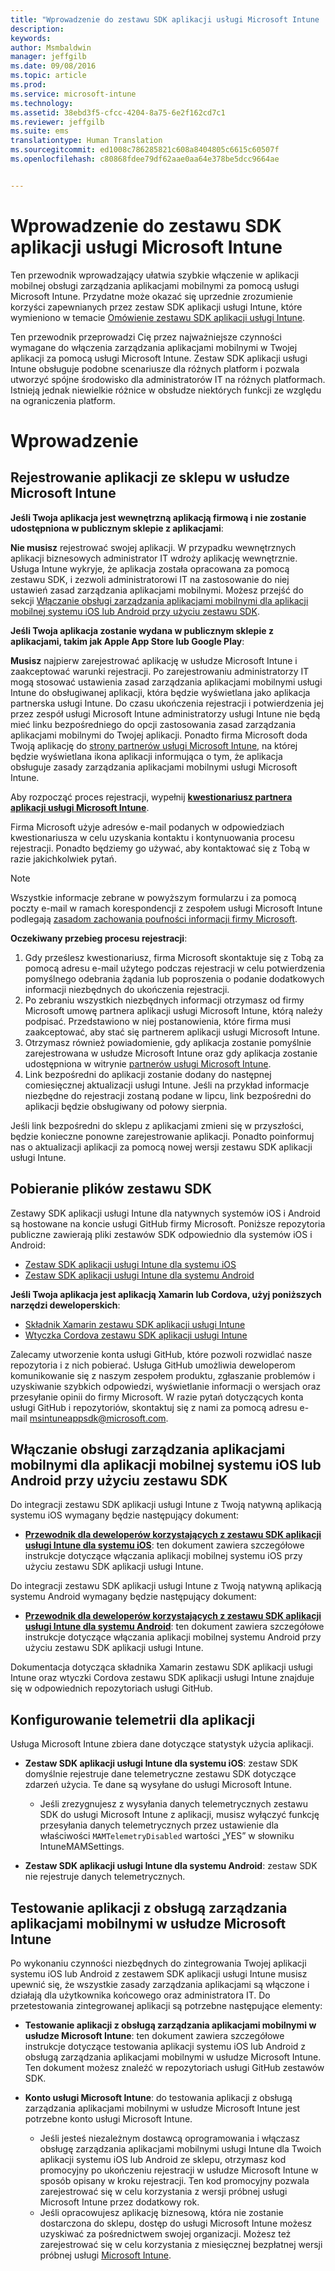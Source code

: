 ```yaml
---
title: "Wprowadzenie do zestawu SDK aplikacji usługi Microsoft Intune | Microsoft Intune"
description: 
keywords: 
author: Msmbaldwin
manager: jeffgilb
ms.date: 09/08/2016
ms.topic: article
ms.prod: 
ms.service: microsoft-intune
ms.technology: 
ms.assetid: 38ebd3f5-cfcc-4204-8a75-6e2f162cd7c1
ms.reviewer: jeffgilb
ms.suite: ems
translationtype: Human Translation
ms.sourcegitcommit: ed1008c786285821c608a8404805c6615c60507f
ms.openlocfilehash: c80868fdee79df62aae0aa64e378be5dcc9664ae


---
```


# <a name="getting-started-with-the-microsoft-intune-app-sdk"></a>Wprowadzenie do zestawu SDK aplikacji usługi Microsoft Intune

Ten przewodnik wprowadzający ułatwia szybkie włączenie w aplikacji mobilnej obsługi zarządzania aplikacjami mobilnymi za pomocą usługi Microsoft Intune. Przydatne może okazać się uprzednie zrozumienie korzyści zapewnianych przez zestaw SDK aplikacji usługi Intune, które wymieniono w temacie [Omówienie zestawu SDK aplikacji usługi Intune](intune-app-sdk.md).

Ten przewodnik przeprowadzi Cię przez najważniejsze czynności wymagane do włączenia zarządzania aplikacjami mobilnymi w Twojej aplikacji za pomocą usługi Microsoft Intune. Zestaw SDK aplikacji usługi Intune obsługuje podobne scenariusze dla różnych platform i pozwala utworzyć spójne środowisko dla administratorów IT na różnych platformach. Istnieją jednak niewielkie różnice w obsłudze niektórych funkcji ze względu na ograniczenia platform.

# <a name="getting-started"></a>Wprowadzenie

## <a name="register-your-store-app-with-microsoft"></a>Rejestrowanie aplikacji ze sklepu w usłudze Microsoft Intune

**Jeśli Twoja aplikacja jest wewnętrzną aplikacją firmową i nie zostanie udostępniona w publicznym sklepie z aplikacjami**:

**Nie musisz** rejestrować swojej aplikacji. W przypadku wewnętrznych aplikacji biznesowych administrator IT wdroży aplikację wewnętrznie. Usługa Intune wykryje, że aplikacja została opracowana za pomocą zestawu SDK, i zezwoli administratorowi IT na zastosowanie do niej ustawień zasad zarządzania aplikacjami mobilnymi. Możesz przejść do sekcji [Włączanie obsługi zarządzania aplikacjami mobilnymi dla aplikacji mobilnej systemu iOS lub Android przy użyciu zestawu SDK](#enable-your-ios-or-android-mobile-app-for-mam-with-the-sdk).

**Jeśli Twoja aplikacja zostanie wydana w publicznym sklepie z aplikacjami, takim jak Apple App Store lub Google Play**: 

**Musisz** najpierw zarejestrować aplikację w usłudze Microsoft Intune i zaakceptować warunki rejestracji. Po zarejestrowaniu administratorzy IT mogą stosować ustawienia zasad zarządzania aplikacjami mobilnymi usługi Intune do obsługiwanej aplikacji, która będzie wyświetlana jako aplikacja partnerska usługi Intune. Do czasu ukończenia rejestracji i potwierdzenia jej przez zespół usługi Microsoft Intune administratorzy usługi Intune nie będą mieć linku bezpośredniego do opcji zastosowania zasad zarządzania aplikacjami mobilnymi do Twojej aplikacji. Ponadto firma Microsoft doda Twoją aplikację do [strony partnerów usługi Microsoft Intune](https://www.microsoft.com/en-us/cloud-platform/microsoft-intune-apps), na której będzie wyświetlana ikona aplikacji informująca o tym, że aplikacja obsługuje zasady zarządzania aplikacjami mobilnymi usługi Microsoft Intune.

Aby rozpocząć proces rejestracji, wypełnij **[kwestionariusz partnera aplikacji usługi Microsoft Intune](https://forms.office.com/Pages/ResponsePage.aspx?id=v4j5cvGGr0GRqy180BHbR6oOVGFZ3pxJmwSN1N_eXwJUQUc5Mkw2UVU0VzI5WkhQOEYyMENWNDBWRS4u)**. 

Firma Microsoft użyje adresów e-mail podanych w odpowiedziach kwestionariusza w celu uzyskania kontaktu i kontynuowania procesu rejestracji. Ponadto będziemy go używać, aby kontaktować się z Tobą w razie jakichkolwiek pytań.

> [!NOTE]
> Wszystkie informacje zebrane w powyższym formularzu i za pomocą poczty e-mail w ramach korespondencji z zespołem usługi Microsoft Intune podlegają [zasadom zachowania poufności informacji firmy Microsoft](https://www.microsoft.com/en-us/privacystatement/default.aspx).

**Oczekiwany przebieg procesu rejestracji**: 

1. Gdy prześlesz kwestionariusz, firma Microsoft skontaktuje się z Tobą za pomocą adresu e-mail użytego podczas rejestracji w celu potwierdzenia pomyślnego odebrania żądania lub poproszenia o podanie dodatkowych informacji niezbędnych do ukończenia rejestracji. 
2. Po zebraniu wszystkich niezbędnych informacji otrzymasz od firmy Microsoft umowę partnera aplikacji usługi Microsoft Intune, którą należy podpisać. Przedstawiono w niej postanowienia, które firma musi zaakceptować, aby stać się partnerem aplikacji usługi Microsoft Intune. 
3. Otrzymasz również powiadomienie, gdy aplikacja zostanie pomyślnie zarejestrowana w usłudze Microsoft Intune oraz gdy aplikacja zostanie udostępniona w witrynie [partnerów usługi Microsoft Intune](https://www.microsoft.com/en-us/cloud-platform/microsoft-intune-apps). 
4. Link bezpośredni do aplikacji zostanie dodany do następnej comiesięcznej aktualizacji usługi Intune. Jeśli na przykład informacje niezbędne do rejestracji zostaną podane w lipcu, link bezpośredni do aplikacji będzie obsługiwany od połowy sierpnia. 

Jeśli link bezpośredni do sklepu z aplikacjami zmieni się w przyszłości, będzie konieczne ponowne zarejestrowanie aplikacji. Ponadto poinformuj nas o aktualizacji aplikacji za pomocą nowej wersji zestawu SDK aplikacji usługi Intune.



## <a name="download-the-sdk-files"></a>Pobieranie plików zestawu SDK

Zestawy SDK aplikacji usługi Intune dla natywnych systemów iOS i Android są hostowane na koncie usługi GitHub firmy Microsoft. Poniższe repozytoria publiczne zawierają pliki zestawów SDK odpowiednio dla systemów iOS i Android:

* [Zestaw SDK aplikacji usługi Intune dla systemu iOS](https://github.com/msintuneappsdk/ms-intune-app-sdk-ios)
* [Zestaw SDK aplikacji usługi Intune dla systemu Android](https://github.com/msintuneappsdk/ms-intune-app-sdk-android)

**Jeśli Twoja aplikacja jest aplikacją Xamarin lub Cordova, użyj poniższych narzędzi deweloperskich**:

* [Składnik Xamarin zestawu SDK aplikacji usługi Intune](https://github.com/msintuneappsdk/intune-app-sdk-xamarin)
* [Wtyczka Cordova zestawu SDK aplikacji usługi Intune](https://github.com/msintuneappsdk/cordova-plugin-ms-intune-mam)

Zalecamy utworzenie konta usługi GitHub, które pozwoli rozwidlać nasze repozytoria i z nich pobierać. Usługa GitHub umożliwia deweloperom komunikowanie się z naszym zespołem produktu, zgłaszanie problemów i uzyskiwanie szybkich odpowiedzi, wyświetlanie informacji o wersjach oraz przesyłanie opinii do firmy Microsoft. W razie pytań dotyczących konta usługi GitHub i repozytoriów, skontaktuj się z nami za pomocą adresu e-mail msintuneappsdk@microsoft.com.





## <a name="enable-your-ios-or-android-mobile-app-for-mam-with-the-sdk"></a>Włączanie obsługi zarządzania aplikacjami mobilnymi dla aplikacji mobilnej systemu iOS lub Android przy użyciu zestawu SDK

Do integracji zestawu SDK aplikacji usługi Intune z Twoją natywną aplikacją systemu iOS wymagany będzie następujący dokument: 

* **[Przewodnik dla deweloperów korzystających z zestawu SDK aplikacji usługi Intune dla systemu iOS](intune-app-sdk-ios.md)**: ten dokument zawiera szczegółowe instrukcje dotyczące włączania aplikacji mobilnej systemu iOS przy użyciu zestawu SDK aplikacji usługi Intune. 


Do integracji zestawu SDK aplikacji usługi Intune z Twoją natywną aplikacją systemu Android wymagany będzie następujący dokument:

* **[Przewodnik dla deweloperów korzystających z zestawu SDK aplikacji usługi Intune dla systemu Android](intune-app-sdk-android.md)**: ten dokument zawiera szczegółowe instrukcje dotyczące włączania aplikacji mobilnej systemu Android przy użyciu zestawu SDK aplikacji usługi Intune. 

Dokumentacja dotycząca składnika Xamarin zestawu SDK aplikacji usługi Intune oraz wtyczki Cordova zestawu SDK aplikacji usługi Intune znajduje się w odpowiednich repozytoriach usługi GitHub. 


## <a name="configuring-telemetry-for-your-app"></a>Konfigurowanie telemetrii dla aplikacji

Usługa Microsoft Intune zbiera dane dotyczące statystyk użycia aplikacji.

* **Zestaw SDK aplikacji usługi Intune dla systemu iOS**: zestaw SDK domyślnie rejestruje dane telemetryczne zestawu SDK dotyczące zdarzeń użycia. Te dane są wysyłane do usługi Microsoft Intune.

    * Jeśli zrezygnujesz z wysyłania danych telemetrycznych zestawu SDK do usługi Microsoft Intune z aplikacji, musisz wyłączyć funkcję przesyłania danych telemetrycznych przez ustawienie dla właściwości `MAMTelemetryDisabled` wartości „YES” w słowniku IntuneMAMSettings.

* **Zestaw SDK aplikacji usługi Intune dla systemu Android**: zestaw SDK nie rejestruje danych telemetrycznych.

## <a name="test-your-mam-enabled-app-with-microsoft-intune"></a>Testowanie aplikacji z obsługą zarządzania aplikacjami mobilnymi w usłudze Microsoft Intune

Po wykonaniu czynności niezbędnych do zintegrowania Twojej aplikacji systemu iOS lub Android z zestawem SDK aplikacji usługi Intune musisz upewnić się, że wszystkie zasady zarządzania aplikacjami są włączone i działają dla użytkownika końcowego oraz administratora IT. Do przetestowania zintegrowanej aplikacji są potrzebne następujące elementy:

<!--TODO-->

* **Testowanie aplikacji z obsługą zarządzania aplikacjami mobilnymi w usłudze Microsoft Intune**: ten dokument zawiera szczegółowe instrukcje dotyczące testowania aplikacji systemu iOS lub Android z obsługą zarządzania aplikacjami mobilnymi w usłudze Microsoft Intune. Ten dokument możesz znaleźć w repozytoriach usługi GitHub zestawów SDK.

* **Konto usługi Microsoft Intune**: do testowania aplikacji z obsługą zarządzania aplikacjami mobilnymi w usłudze Microsoft Intune jest potrzebne konto usługi Microsoft Intune. 
    * Jeśli jesteś niezależnym dostawcą oprogramowania i włączasz obsługę zarządzania aplikacjami mobilnymi usługi Intune dla Twoich aplikacji systemu iOS lub Android ze sklepu, otrzymasz kod promocyjny po ukończeniu rejestracji w usłudze Microsoft Intune w sposób opisany w kroku rejestracji. Ten kod promocyjny pozwala zarejestrować się w celu korzystania z wersji próbnej usługi Microsoft Intune przez dodatkowy rok. 
    * Jeśli opracowujesz aplikację biznesową, która nie zostanie dostarczona do sklepu, dostęp do usługi Microsoft Intune możesz uzyskiwać za pośrednictwem swojej organizacji. Możesz też zarejestrować się w celu korzystania z miesięcznej bezpłatnej wersji próbnej usługi [Microsoft Intune](https://portal.office.com/Signup/Signup.aspx?OfferId=40BE278A-DFD1-470a-9EF7-9F2596EA7FF9&dl=INTUNE_A&ali=1#0).




<!--HONumber=Nov16_HO1-->


